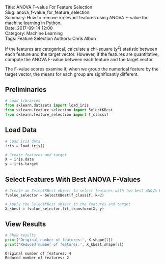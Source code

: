 Title: ANOVA F-value For Feature Selection  
Slug: anova_f-value_for_feature_selection  
Summary: How to remove irrelevant features using ANOVA F-value for machine learning in Python.    
Date: 2017-09-14 12:00  
Category: Machine Learning  
Tags: Feature Selection
Authors: Chris Albon

If the features are categorical, calculate a chi-square ($\chi^{2}$) statistic between each feature and the target vector. However, if the features are quantitative, compute the ANOVA F-value between each feature and the target vector. 

The F-value scores examine if, when we group the numerical feature by the target vector, the means for each group are significantly different. 

## Preliminaries


```python
# Load libraries
from sklearn.datasets import load_iris
from sklearn.feature_selection import SelectKBest
from sklearn.feature_selection import f_classif
```

## Load Data


```python
# Load iris data
iris = load_iris()

# Create features and target
X = iris.data
y = iris.target
```

## Select Features With Best ANOVA F-Values


```python
# Create an SelectKBest object to select features with two best ANOVA F-Values
fvalue_selector = SelectKBest(f_classif, k=2)

# Apply the SelectKBest object to the features and target
X_kbest = fvalue_selector.fit_transform(X, y)
```

## View Results


```python
# Show results
print('Original number of features:', X.shape[1])
print('Reduced number of features:', X_kbest.shape[1])
```

    Original number of features: 4
    Reduced number of features: 2

